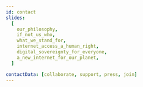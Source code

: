 ```yaml
---
id: contact
slides:
  [
    our_philosophy,
    if_not_us_who,
    what_we_stand_for,
    internet_access_a_human_right,
    digital_sovereignty_for_everyone,
    a_new_internet_for_our_planet,
  ]

contactData: [collaborate, support, press, join]
---
```

